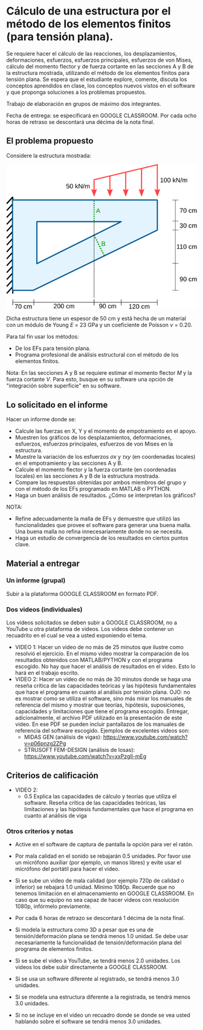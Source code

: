 # Cálculo de una estructura por el método de los elementos finitos (para tensión plana).

Se requiere hacer el cálculo de las reacciones, los desplazamientos, deformaciones, esfuerzos, esfuerzos principales, esfuerzos de von Mises, cálculo del momento flector y de fuerza cortante en las secciones A y B de la estructura mostrada, utilizando el método de los elementos finitos para tensión plana. Se espera que el estudiante explore, comente, discuta los conceptos aprendidos en clase, los conceptos nuevos vistos en el software y que proponga soluciones a los problemas propuestos.

Trabajo de elaboración en grupos de máximo dos integrantes.

Fecha de entrega: se especificará en GOOGLE CLASSROOM. Por cada ocho horas de retraso se descontará una décima de la nota final.

## El problema propuesto
Considere la estructura mostrada:

<img src="figs/estructuraTP.png"/>

Dicha estructura tiene un espesor de 50 cm y está hecha de un material con un módulo de Young *E* = 23 GPa y un coeficiente de Poisson *ν* = 0.20.

Para tal fin usar los métodos:
* De los EFs para tensión plana.
* Programa profesional de análisis estructural con el método de los elementos finitos.

Nota: En las secciones A y B se requiere estimar el momento flector *M* y la fuerza cortante *V*. Para esto, busque en su software una opción de "integración sobre superficie" en su software.

## Lo solicitado en el informe
Hacer un informe donde se:
* Calcule las fuerzas en X, Y y el momento de empotramiento en el apoyo. 
* Muestren los gráficos de los desplazamientos, deformaciones, esfuerzos, esfuerzos principales, esfuerzos de von Mises en la estructura.
* Muestre la variación de los esfuerzos *σx* y *τxy* (en coordenadas locales) en el empotramiento y las secciones A y B.
* Calcule el momento flector y la fuerza cortante (en coordenadas locales) en las secciones A y B de la estructura mostrada.
* Compare las respuestas obtenidas por ambos miembros del grupo y con el método de los EFs programado en MATLAB o PYTHON.
* Haga un buen análisis de resultados. ¿Cómo se interpretan los gráficos?

NOTA: 
* Refine adecuadamente la malla de EFs y demuestre que utilizó las funcionalidades que provee el software para generar una buena malla. Una buena malla no refina innecesariamente donde no se necesita.
* Haga un estudio de convergencia de los resultados en ciertos puntos clave.

## Material a entregar
### Un informe (grupal)
Subir a la plataforma GOOGLE CLASSROOM en formato PDF. 

### Dos videos (individuales)
Los videos solicitados se deben subir a GOOGLE CLASSROOM, no a YouTube u otra plataforma de videos. Los videos debe contener un recuadrito en el cual se vea a usted exponiendo el tema.

* VIDEO 1: Hacer un video de no más de 25 minutos que ilustre como resolvió el ejercicio. En el mismo video mostrar la comparación de los resultados obtenidos con MATLAB/PYTHON y con el programa escogido. No hay que hacer el análisis de resultados en el video. Esto lo hará en el trabajo escrito.
* VIDEO 2: Hacer un video de no más de 30 minutos donde se haga una reseña crítica de las capacidades teóricas y las hipótesis fundamentales que hace el programa en cuanto al análisis por tensión plana. OJO: no es mostrar como se utiliza el software, sino más mirar los manuales de referencia del mismo y mostrar que teorías, hipótesis, suposiciones, capacidades y limitaciones que tiene el programa escogido. Entregar, adicionalmente, el archivo PDF utilizado en la presentación de este video. En ese PDF se pueden incluir pantallazos de los manuales de referencia del software escogido. Ejemplos de excelentes videos son:
  * MIDAS GEN (análisis de vigas): https://www.youtube.com/watch?v=p06pnzg2ZPg
  * STRUSOFT FEM-DESIGN (análisis de losas): https://www.youtube.com/watch?v=xxPzgIl-mEg

## Criterios de calificación
* VIDEO 2: 
  * 0.5 Explica las capacidades de cálculo y teorías que utiliza el software. Reseña crítica de las capacidades teóricas, las limitaciones y las hipótesis fundamentales que hace el programa en cuanto al análisis de viga
  
### Otros criterios y notas
* Active en el software de captura de pantalla la opción para ver el ratón.

* Por mala calidad en el sonido se rebajarán 0.5 unidades. Por favor use un micrófono auxiliar (por ejemplo, un manos libres) y evite usar el micrófono del portátil para hacer el video.

* Si se sube un video de mala calidad (por ejemplo 720p de calidad o inferior) se rebajará 1.0 unidad. Mínimo 1080p. Recuerde que no tenemos limitación en el almacenamiento en GOOGLE CLASSROOM. En caso que su equipo no sea capaz de hacer videos con resolución 1080p, infórmelo previamente.

* Por cada 6 horas de retrazo se descontará 1 décima de la nota final.

* Si modela la estructura como 3D a pesar que es una de tensión/deformación plana se tendrá menos 1.0 unidad. Se debe usar necesariamente la funcionalidad de tensión/deformación plana del programa de elementos finitos.

* Si se sube el video a YouTube, se tendrá menos 2.0 unidades. Los videos los debe subir directamente a GOOGLE CLASSROOM.

* Si se usa un software diferente al registrado, se tendrá menos 3.0 unidades.

* Si se modela una estructura diferente a la registrada, se tendrá menos 3.0 unidades.

* Si no se incluye en el video un recuadro donde se donde se vea usted hablando sobre el software se tendrá menos 3.0 unidades.